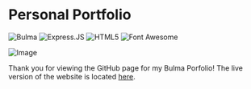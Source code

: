 # Personal Portfolio

![Bulma](https://img.shields.io/badge/Bulma-00D1B2?style=for-the-badge&logo=Bulma&logoColor=white) 
![Express.JS](https://img.shields.io/badge/Express.js-000000?style=for-the-badge&logo=express&logoColor=white)
![HTML5](https://img.shields.io/badge/HTML5-E34F26?style=for-the-badge&logo=html5&logoColor=white)
![Font Awesome](https://img.shields.io/badge/Font_Awesome-339AF0?style=for-the-badge&logo=fontawesome&logoColor=white)

![Image]("https://i.ibb.co/MCWr9Qk/Web-capture-28-8-2023-223835-edeakin-xyz.jpg")

Thank you for viewing the GitHub page for my Bulma Porfolio!
The live version of the website is located [here](https://edeakin.xyz).
